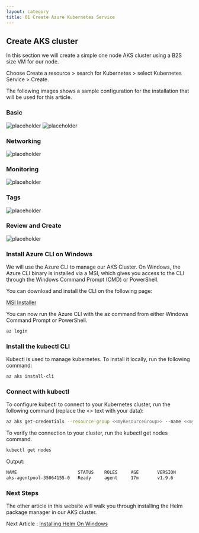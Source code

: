 ```yaml
---
layout: category
title: 01 Create Azure Kubernetes Service
---
```


## Create AKS cluster

In this section we will create a simple one node AKS cluster using a B2S size VM for our node.

Choose Create a resource > search for Kubernetes > select Kubernetes Service  > Create.

The following images shows a sample configuration for the installation that will be used for this article.

### Basic

![placeholder](https://raw.githubusercontent.com/rcl-microservices-aks/documentation/master/images/aks/install-1.PNG "Image")
![placeholder](https://raw.githubusercontent.com/rcl-microservices-aks/documentation/master/images/aks/install-2.PNG "Image")

### Networking
![placeholder](https://raw.githubusercontent.com/rcl-microservices-aks/documentation/master/images/aks/install-3.PNG "Image")

### Monitoring

![placeholder](https://raw.githubusercontent.com/rcl-microservices-aks/documentation/master/images/aks/install-4.PNG "Image")

### Tags

![placeholder](https://raw.githubusercontent.com/rcl-microservices-aks/documentation/master/images/aks/install-5.PNG "Image")

### Review and Create

![placeholder](https://raw.githubusercontent.com/rcl-microservices-aks/documentation/master/images/aks/install-6.PNG "Image")

### Install Azure CLI on Windows

We will use the Azure CLI to manage our AKS Cluster. On Windows, the Azure CLI binary is installed via a MSI, which gives you access to the CLI through the Windows Command Prompt (CMD) or PowerShell.

You can download and install the CLI on the following page:

[MSI Installer](https://docs.microsoft.com/en-us/cli/azure/install-azure-cli-windows?view=azure-cli-latest)

You can now run the Azure CLI with the az command from either Windows Command Prompt or PowerShell.

```bash
az login
```

### Install the kubectl CLI

Kubectl is used to manage kubernetes. To install it locally, run the following command:

```bash
az aks install-cli
```

### Connect with kubectl

To configure kubectl to connect to your Kubernetes cluster, run the following command (replace the <<placeholder>> text with your data):

```bash
az aks get-credentials --resource-group <<myResourceGroup>> --name <<myAKSCluster>>
```

To verify the connection to your cluster, run the kubectl get nodes command.

```bash
kubectl get nodes
```

Output:

```bash
NAME                       STATUS    ROLES     AGE       VERSION
aks-agentpool-35064155-0   Ready     agent     17m       v1.9.6
```

### Next Steps

The other article in this website will walk you through installing the Helm package manager in our AKS cluster.

Next Article : [Installing Helm On Windows](/category/02_install_helm) 
















